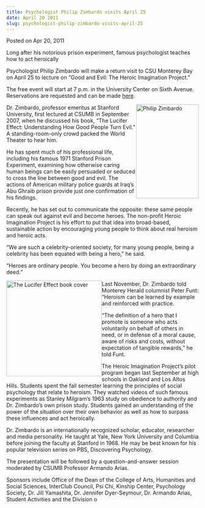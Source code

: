 ```yaml
---
title: Psychologist Philip Zimbardo visits April 25
date: April 20 2011
slug: psychologist-philip-zimbardo-visits-april-25
---
```


 



<span class="date">Posted on Apr 20, 2011    </span>
<p>Long after his notorious prison experiment, famous psychologist
teaches how to act heroically</p>
<p>Psychologist Philip Zimbardo will make a return visit to CSU
Monterey Bay on April 25 to lecture on &#x201C;Good and Evil: The Heroic
Imagination Project.&#x201D;</p>
<p>The free event will start at 7 p.m. in the University Center on
Sixth Avenue. Reservations are requested and can be made <a href="https://spreadsheets.google.com/viewform?hl=en&amp;formkey=dEVYeDZsamd5R0QwODE5cENmSnUzb0E6MA#gid=0" rel="nofollow">here</a>.</p>
<p><img alt="Philip Zimbardo" src="https://news.csumb.edu/sites/default/files/65/attachments/news/images/zimbardo_sml_pic.jpeg" style="float:right; width:164px; height:246px">Dr. Zimbardo,
professor emeritus at Stanford University, first lectured at CSUMB
in September 2007, when he discussed his book, &#x201C;The Lucifer Effect:
Understanding How Good People Turn Evil.&#x201D; A standing-room-only
crowd packed the World Theater to hear him.</img></p>
<p>He has spent much of his professional life, including his famous
1971 Stanford Prison Experiment, examining how otherwise caring
human beings can be easily persuaded or seduced to cross the line
between good and evil. The actions of American military police
guards at Iraq&#x2019;s Abu Ghraib prison provide just one confirmation of
his findings.</p>
<p>Recently, he has set out to communicate the opposite: these same
people can speak out against evil and become heroes. The non-profit
Heroic Imagination Project is his effort to put that idea into
broad-based, sustainable action by encouraging young people to
think about real heroism and heroic acts.</p>
<p>&#x201C;We are such a celebrity-oriented society, for many young
people, being a celebrity has been equated with being a hero,&#x201D; he
said.</p>
<p>&#x201C;Heroes are ordinary people. You become a hero by doing an
extraordinary deed.&#x201D;</p>
<p><img alt="The Lucifer Effect book cover" src="https://news.csumb.edu/sites/default/files/65/attachments/news/images/lucifer2.jpg" style="float:left; width:250px; height:250px">Last November, Dr.
Zimbardo told Monterey Herald columnist Peter Funt: &#x201C;Heroism can be
learned by example and reinforced with practice.</img></p>
<p>&#x201C;The definition of a hero that I promote is someone who acts
voluntarily on behalf of others in need, or in defense of a moral
cause, aware of risks and costs, without expectation of tangible
rewards,&#x201D; he told Funt.</p>
<p>The Heroic Imagination Project&#x2019;s pilot program began last
September at high schools in Oakland and Los Altos Hills. Students
spent the fall semester learning the principles of social
psychology that relate to heroism. They watched videos of such
famous experiments as Stanley Milgram&#x2019;s 1963 study on obedience to
authority and Dr. Zimbardo&#x2019;s own prison study. Students gained an
understanding of the power of the situation over their own behavior
as well as how to surpass these influences and act heroically.</p>
<p>Dr. Zimbardo is an internationally recognized scholar, educator,
researcher and media personality. He taught at Yale, New York
University and Columbia before joining the faculty at Stanford in
1968. He may be best known for his popular television series on
PBS, Discovering Psychology.</p>
<p>The presentation will be followed by a question-and-answer
session moderated by CSUMB Professor Armando Arias.</p>
<p>Sponsors include Office of the Dean of the College of Arts,
Humanities and Social Sciences, InterClub Council, Psi Chi, Kinship
Center, Psychology Society, Dr. Jill Yamashita, Dr. Jennifer
Dyer-Seymour, Dr. Armando Arias, Student Activities and the
Division o</p>
 
